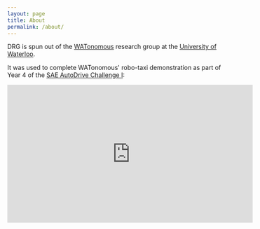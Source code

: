 ```yaml
---
layout: page
title: About
permalink: /about/
---
```


DRG is spun out of the [WATonomous] research group at the [University of Waterloo].

It was used to complete WATonomous' robo-taxi demonstration as part of Year 4 of the [SAE AutoDrive Challenge I]:

<iframe width="560" height="315" src="https://www.youtube.com/embed/DNZgheT4Y2s?start=156" title="YouTube video player" frameborder="0" allow="accelerometer; autoplay; clipboard-write; encrypted-media; gyroscope; picture-in-picture" allowfullscreen></iframe>



[WATonomous]: https://watonomous.ca/
[University of Waterloo]: https://uwaterloo.ca/
[SAE AutoDrive Challenge I]: https://www.sae.org/attend/student-events/autodrive-challenge/
